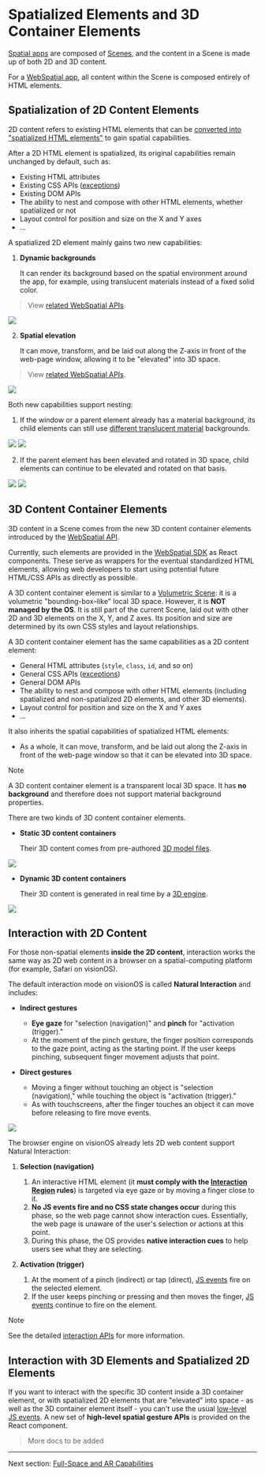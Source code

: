 # Spatialized Elements and 3D Container Elements

[Spatial apps](./shared-space-and-spatial-apps.md#spatial-apps) are composed of [Scenes](./scenes-and-spatial-layouts.md), and the content in a Scene is made up of both 2D and 3D content.

For a [WebSpatial app](./unique-concepts-in-webspatial.md#webspatial-app), all content within the Scene is composed entirely of HTML elements.

<a id="2d-elements"></a>
## Spatialization of 2D Content Elements

2D content refers to existing HTML elements that can be [converted into "spatialized HTML elements"](../development-guide/using-the-webspatial-api/spatialize-html-elements.md) to gain spatial capabilities.

After a 2D HTML element is spatialized, its original capabilities remain unchanged by default, such as:

- Existing HTML attributes
- Existing CSS APIs ([exceptions](../development-guide/using-the-webspatial-api/add-material-backgrounds.md#stacking-order))
- Existing DOM APIs
- The ability to nest and compose with other HTML elements, whether spatialized or not
- Layout control for position and size on the X and Y axes
- ...

A spatialized 2D element mainly gains two new capabilities:

1. **Dynamic backgrounds**

   It can render its background based on the spatial environment around the app, for example, using translucent materials instead of a fixed solid color.

> View [related WebSpatial APIs](../development-guide/using-the-webspatial-api/add-material-backgrounds.md).

![](../../assets/concepts/4-1.png)

2. **Spatial elevation**

   It can move, transform, and be laid out along the Z-axis in front of the web-page window, allowing it to be "elevated" into 3D space.

> View [related WebSpatial APIs](../development-guide/using-the-webspatial-api/elevate-2d-elements.md).

![](../../assets/concepts/4-2.png)

Both new capabilities support nesting:

1. If the window or a parent element already has a material background, its child elements can still use [different translucent material](../development-guide/using-the-webspatial-api/add-material-backgrounds.md#translucent-options) backgrounds.

![](../../assets/concepts/4-3.png)
![](../../assets/concepts/4-4.png)

2. If the parent element has been elevated and rotated in 3D space, child elements can continue to be elevated and rotated on that basis.

![](../../assets/concepts/4-5.jpeg)
![](../../assets/concepts/4-6.png)

<a id="3d-elements"></a>
## 3D Content Container Elements

3D content in a Scene comes from the new 3D content container elements introduced by the [WebSpatial API](./unique-concepts-in-webspatial.md#webspatial-api).

Currently, such elements are provided in the [WebSpatial SDK](./unique-concepts-in-webspatial.md#webspatial-sdk) as React components. These serve as wrappers for the eventual standardized HTML elements, allowing web developers to start using potential future  HTML/CSS APIs as directly as possible.

A 3D content container element is similar to a [Volumetric Scene](./scenes-and-spatial-layouts.md#volume-scene): it is a volumetric "bounding-box–like" local 3D space. However, it is **NOT managed by the OS**. It is still part of the current Scene, laid out with other 2D and 3D elements on the X, Y, and Z axes. Its position and size are determined by its own CSS styles and layout relationships.

A 3D content container element has the same capabilities as a 2D content element:

- General HTML attributes (`style`, `class`, `id`, and so on)
- General CSS APIs ([exceptions](../development-guide/using-the-webspatial-api/add-material-backgrounds.md#stacking-order))
- General DOM APIs
- The ability to nest and compose with other HTML elements (including spatialized and non-spatialized 2D elements, and other 3D elements).
- Layout control for position and size on the X and Y axes
- ...

It also inherits the spatial capabilities of spatialized HTML elements:

- As a whole, it can move, transform, and be laid out along the Z-axis in front of the web-page window so that it can be elevated into 3D space.

> [!NOTE]
> A 3D content container element is a transparent local 3D space. It has **no background** and therefore does not support material background properties.

There are two kinds of 3D content container elements.

- **Static 3D content containers**

  Their 3D content comes from pre-authored [3D model files](../development-guide/using-the-webspatial-api/add-3d-content.md).

![](../../assets/concepts/4-7.png)

- **Dynamic 3D content containers**

  Their 3D content is generated in real time by a [3D engine](../development-guide/using-the-webspatial-api/add-3d-content.md).

![](../../assets/concepts/4-8.png)

<a id="nature-interaction"></a>
## Interaction with 2D Content

For those non-spatial elements **inside the 2D content**, interaction works the same way as 2D web content in a browser on a spatial-computing platform (for example, Safari on visionOS).

The default interaction mode on visionOS is called **Natural Interaction** and includes:

- **Indirect gestures**

  - **Eye gaze** for "selection (navigation)" and **pinch** for "activation (trigger)."
  - At the moment of the pinch gesture, the finger position corresponds to the gaze point, acting as the starting point. If the user keeps pinching, subsequent finger movement adjusts that point.

- **Direct gestures**

  - Moving a finger without touching an object is "selection (navigation)," while touching the object is "activation (trigger)."
  - As with touchscreens, after the finger touches an object it can move before releasing to fire move events.

![](../../assets/concepts/4-9.png)

The browser engine on visionOS already lets 2D web content support Natural Interaction:

1. **Selection (navigation)**

   1. An interactive HTML element (it **must comply with the [Interaction Region](../development-guide/using-the-webspatial-api/spatialize-html-elements.md#hover-effect) rules**) is targeted via eye gaze or by moving a finger close to it.
   2. **No JS events fire and no CSS state changes occur** during this phase, so the web page cannot show interaction cues. Essentially, the web page is unaware of the user's selection or actions at this point.
   3. During this phase, the OS provides **native interaction cues** to help users see what they are selecting.

2. **Activation (trigger)**

   1. At the moment of a pinch (indirect) or tap (direct), [JS events](../development-guide/using-the-webspatial-api/spatialize-html-elements.md#js-events) fire on the selected element.
   2. If the user keeps pinching or pressing and then moves the finger, [JS events](../development-guide/using-the-webspatial-api/spatialize-html-elements.md#js-events) continue to fire on the element.

> [!NOTE]
> See the detailed [interaction APIs](../development-guide/using-the-webspatial-api/spatialize-html-elements.md#content-interaction) for more information.

<a id="spatial-interaction"></a>
## Interaction with 3D Elements and Spatialized 2D Elements

If you want to interact with the specific 3D content inside a 3D container element, or with spatialized 2D elements that are "elevated" into space - as well as the 3D container element itself - you can't use the usual [low-level JS events](../development-guide/using-the-webspatial-api/spatialize-html-elements.md#js-events). A new set of **high-level spatial gesture APIs** is provided on the React component.

> More docs to be added

---

Next section: [Full-Space and AR Capabilities](full-space-and-ar-capabilities.md)
